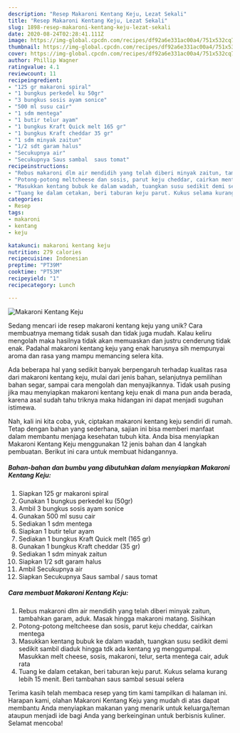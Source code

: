```yaml
---
description: "Resep Makaroni Kentang Keju, Lezat Sekali"
title: "Resep Makaroni Kentang Keju, Lezat Sekali"
slug: 1898-resep-makaroni-kentang-keju-lezat-sekali
date: 2020-08-24T02:28:41.111Z
image: https://img-global.cpcdn.com/recipes/df92a6e331ac00a4/751x532cq70/makaroni-kentang-keju-foto-resep-utama.jpg
thumbnail: https://img-global.cpcdn.com/recipes/df92a6e331ac00a4/751x532cq70/makaroni-kentang-keju-foto-resep-utama.jpg
cover: https://img-global.cpcdn.com/recipes/df92a6e331ac00a4/751x532cq70/makaroni-kentang-keju-foto-resep-utama.jpg
author: Phillip Wagner
ratingvalue: 4.1
reviewcount: 11
recipeingredient:
- "125 gr makaroni spiral"
- "1 bungkus perkedel ku 50gr"
- "3 bungkus sosis ayam sonice"
- "500 ml susu cair"
- "1 sdm mentega"
- "1 butir telur ayam"
- "1 bungkus Kraft Quick melt 165 gr"
- "1 bungkus Kraft cheddar 35 gr"
- "1 sdm minyak zaitun"
- "1/2 sdt garam halus"
- "Secukupnya air"
- "Secukupnya Saus sambal  saus tomat"
recipeinstructions:
- "Rebus makaroni dlm air mendidih yang telah diberi minyak zaitun, tambahkan garam, aduk. Masak hingga makaroni matang. Sisihkan"
- "Potong-potong meltcheese dan sosis, parut keju cheddar, cairkan mentega"
- "Masukkan kentang bubuk ke dalam wadah, tuangkan susu sedikit demi sedikit sambil diaduk hingga tdk ada kentang yg menggumpal. Masukkan melt cheese, sosis, makaroni, telur, serta mentega cair, aduk rata"
- "Tuang ke dalam cetakan, beri taburan keju parut. Kukus selama kurang lebih 15 menit. Beri tambahan saus sambal sesuai selera"
categories:
- Resep
tags:
- makaroni
- kentang
- keju

katakunci: makaroni kentang keju 
nutrition: 279 calories
recipecuisine: Indonesian
preptime: "PT39M"
cooktime: "PT53M"
recipeyield: "1"
recipecategory: Lunch

---
```



![Makaroni Kentang Keju](https://img-global.cpcdn.com/recipes/df92a6e331ac00a4/751x532cq70/makaroni-kentang-keju-foto-resep-utama.jpg)

Sedang mencari ide resep makaroni kentang keju yang unik? Cara membuatnya memang tidak susah dan tidak juga mudah. Kalau keliru mengolah maka hasilnya tidak akan memuaskan dan justru cenderung tidak enak. Padahal makaroni kentang keju yang enak harusnya sih mempunyai aroma dan rasa yang mampu memancing selera kita.

Ada beberapa hal yang sedikit banyak berpengaruh terhadap kualitas rasa dari makaroni kentang keju, mulai dari jenis bahan, selanjutnya pemilihan bahan segar, sampai cara mengolah dan menyajikannya. Tidak usah pusing jika mau menyiapkan makaroni kentang keju enak di mana pun anda berada, karena asal sudah tahu triknya maka hidangan ini dapat menjadi suguhan istimewa.




Nah, kali ini kita coba, yuk, ciptakan makaroni kentang keju sendiri di rumah. Tetap dengan bahan yang sederhana, sajian ini bisa memberi manfaat dalam membantu menjaga kesehatan tubuh kita. Anda bisa menyiapkan Makaroni Kentang Keju menggunakan 12 jenis bahan dan 4 langkah pembuatan. Berikut ini cara untuk membuat hidangannya.

<!--inarticleads1-->

##### Bahan-bahan dan bumbu yang dibutuhkan dalam menyiapkan Makaroni Kentang Keju:

1. Siapkan 125 gr makaroni spiral
1. Gunakan 1 bungkus perkedel ku (50gr)
1. Ambil 3 bungkus sosis ayam sonice
1. Gunakan 500 ml susu cair
1. Sediakan 1 sdm mentega
1. Siapkan 1 butir telur ayam
1. Sediakan 1 bungkus Kraft Quick melt (165 gr)
1. Gunakan 1 bungkus Kraft cheddar (35 gr)
1. Sediakan 1 sdm minyak zaitun
1. Siapkan 1/2 sdt garam halus
1. Ambil Secukupnya air
1. Siapkan Secukupnya Saus sambal / saus tomat




<!--inarticleads2-->

##### Cara membuat Makaroni Kentang Keju:

1. Rebus makaroni dlm air mendidih yang telah diberi minyak zaitun, tambahkan garam, aduk. Masak hingga makaroni matang. Sisihkan
1. Potong-potong meltcheese dan sosis, parut keju cheddar, cairkan mentega
1. Masukkan kentang bubuk ke dalam wadah, tuangkan susu sedikit demi sedikit sambil diaduk hingga tdk ada kentang yg menggumpal. Masukkan melt cheese, sosis, makaroni, telur, serta mentega cair, aduk rata
1. Tuang ke dalam cetakan, beri taburan keju parut. Kukus selama kurang lebih 15 menit. Beri tambahan saus sambal sesuai selera




Terima kasih telah membaca resep yang tim kami tampilkan di halaman ini. Harapan kami, olahan Makaroni Kentang Keju yang mudah di atas dapat membantu Anda menyiapkan makanan yang menarik untuk keluarga/teman ataupun menjadi ide bagi Anda yang berkeinginan untuk berbisnis kuliner. Selamat mencoba!
